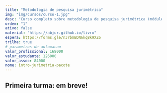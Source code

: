 ```yaml
---
title: "Metodologia de pesquisa jurimétrica"
img: "img/cursos/curso-1.jpg"
desc: "Curso completo sobre metodologia de pesquisa jurimétrica (módulos 1 e 2)"
ordem: "1"
ativo: false
material: "https://abjur.github.io/livro"
espera: https://forms.gle/n3rbmBDN6kq8k9XZ6
trilha: true
# parametros de automacao
valor_profissional: 168000
valor_estudante: 126000
valor_assoc: 84000
nome: intro-jurimetria-pacote
---
```


## Primeira turma: em breve!

